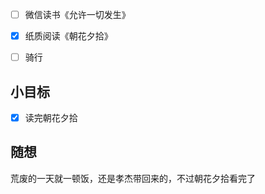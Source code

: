 - [ ] 微信读书《允许一切发生》
- [x] 纸质阅读《朝花夕拾》
- [ ] 骑行


## 小目标
- [x] 读完朝花夕拾

## 随想
荒废的一天就一顿饭，还是孝杰带回来的，不过朝花夕拾看完了